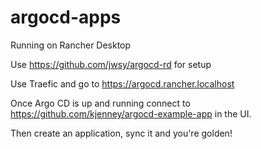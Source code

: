 # argocd-apps

Running on Rancher Desktop

Use https://github.com/jwsy/argocd-rd for setup

Use Traefic and go to https://argocd.rancher.localhost

Once Argo CD is up and running connect to https://github.com/kjenney/argocd-example-app in the UI. 

Then create an application, sync it and you're golden!